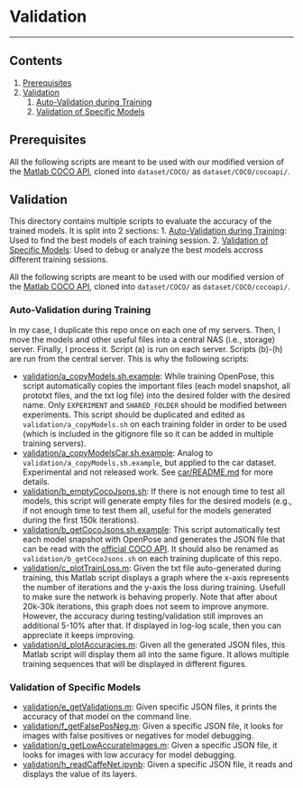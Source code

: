 # Validation
----------------------------------------------------------------------------------------------------



## Contents
1. [Prerequisites](#prerequisites)
2. [Validation](#validation)
    1. [Auto-Validation during Training](#auto-validation-during-training)
    2. [Validation of Specific Models](#validation-of-specific-models)



## Prerequisites
All the following scripts are meant to be used with our modified version of the [Matlab COCO API](https://github.com/gineshidalgo99/cocoapi.git), cloned into `dataset/COCO/` as `dataset/COCO/cocoapi/`.



## Validation
This directory contains multiple scripts to evaluate the accuracy of the trained models. It is split into 2 sections:
    1. [Auto-Validation during Training](#auto-validation-during-training): Used to find the best models of each training session.
    2. [Validation of Specific Models](#validation-of-specific-models): Used to debug or analyze the best models accross different training sessions.

All the following scripts are meant to be used with our modified version of the [Matlab COCO API](https://github.com/gineshidalgo99/cocoapi.git), cloned into `dataset/COCO/` as `dataset/COCO/cocoapi/`.



### Auto-Validation during Training
In my case, I duplicate this repo once on each one of my servers. Then, I move the models and other useful files into a central NAS (i.e., storage) server. Finally, I process it. Script (a) is run on each server. Scripts (b)-(h) are run from the central server. This is why the following scripts:

- [validation/a_copyModels.sh.example](./a_copyModels.sh.example): While training OpenPose, this script automatically copies the important files (each model snapshot, all prototxt files, and the txt log file) into the desired folder with the desired name. Only `EXPERIMENT` and `SHARED_FOLDER` should be modified between experiments. This script should be duplicated and edited as `validation/a_copyModels.sh` on each training folder in order to be used (which is included in the gitignore file so it can be added in multiple training servers).
- [validation/a_copyModelsCar.sh.example](./a_copyModelsCar.sh.example): Analog to `validation/a_copyModels.sh.example`, but applied to the car dataset. Experimental and not released work. See [car/README.md](../car/README.md) for more details.
- [validation/b_emptyCocoJsons.sh](./b_emptyCocoJsons.sh): If there is not enough time to test all models, this script will generate empty files for the desired models (e.g., if not enough time to test them all, useful for the models generated during the first 150k iterations).
- [validation/b_getCocoJsons.sh.example](./b_getCocoJsons.sh.example): This script automatically test each model snapshot with OpenPose and generates the JSON file that can be read with the [official COCO API](https://github.com/cocodataset/cocoapi). It should also be renamed as `validation/b_getCocoJsons.sh` on each training duplicate of this repo.
- [validation/c_plotTrainLoss.m](./c_plotTrainLoss.m): Given the txt file auto-generated during training, this Matlab script displays a graph where the x-axis represents the number of iterations and the y-axis the loss during training. Usefull to make sure the network is behaving properly. Note that after about 20k-30k iterations, this graph does not seem to improve anymore. However, the accuracy during testing/validation still improves an additional 5-10% after that. If displayed in log-log scale, then you can appreciate it keeps improving.
- [validation/d_plotAccuracies.m](./d_plotAccuracies.m): Given all the generated JSON files, this Matlab script will display them all into the same figure. It allows multiple training sequences that will be displayed in different figures.



### Validation of Specific Models
- [validation/e_getValidations.m](./e_getValidations.m): Given specific JSON files, it prints the accuracy of that model on the command line.
- [validation/f_getFalsePosNeg.m](./f_getFalsePosNeg.m): Given a specific JSON file, it looks for images with false positives or negatives for model debugging.
- [validation/g_getLowAccurateImages.m](./g_getLowAccurateImages.m): Given a specific JSON file, it looks for images with low accuracy for model debugging.
- [validation/h_readCaffeNet.ipynb](./h_readCaffeNet.ipynb): Given a specific JSON file, it reads and displays the value of its layers.
